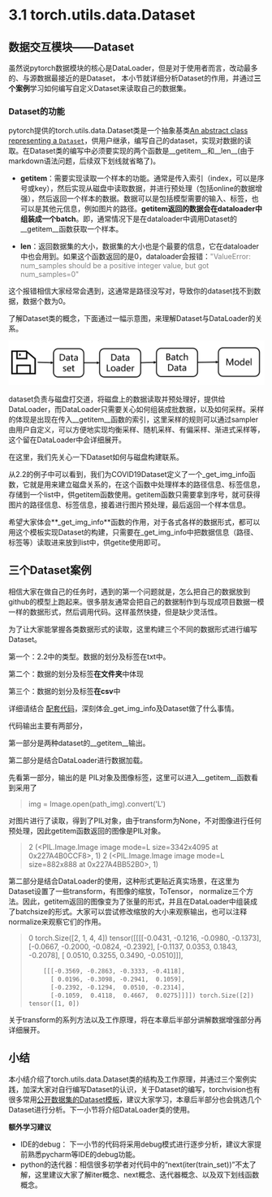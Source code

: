 # 3.1 torch.utils.data.Dataset



## 数据交互模块——Dataset

虽然说pytorch数据模块的核心是DataLoader，但是对于使用者而言，改动最多的、与源数据最接近的是Dataset， 本小节就详细分析Dataset的作用，并通过**三个案例**学习如何编写自定义Dataset来读取自己的数据集。

### Dataset的功能

pytorch提供的torch.utils.data.Dataset类是一个抽象基类[An abstract class representing a `Dataset`](https://pytorch.org/docs/stable/data.html?highlight=dataset#torch.utils.data.Dataset)，供用户继承，编写自己的dataset，实现对数据的读取。在Dataset类的编写中必须要实现的两个函数是\_\_getitem\_\_和\_\_len\_\_(由于markdown语法问题，后续双下划线就省略了)。

* __getitem__：需要实现读取一个样本的功能。通常是传入索引（index，可以是序号或key），然后实现从磁盘中读取数据，并进行预处理（包括online的数据增强），然后返回一个样本的数据。数据可以是包括模型需要的输入、标签，也可以是其他元信息，例如图片的路径。**getitem返回的数据会在dataloader中组装成一个batch**。即，通常情况下是在dataloader中调用Dataset的__getitem__函数获取一个样本。

* __len__：返回数据集的大小，数据集的大小也是个最要的信息，它在dataloader中也会用到。如果这个函数返回的是0，dataloader会报错：<font color=gray>"ValueError: num_samples should be a positive integer value, but got num_samples=0"</font>

这个报错相信大家经常会遇到，这通常是路径没写对，导致你的dataset找不到数据，数据个数为0。

了解Dataset类的概念，下面通过一幅示意图，来理解Dataset与DataLoader的关系。

![1](imgs\dataset-flow.png)

dataset负责与磁盘打交道，将磁盘上的数据读取并预处理好，提供给DataLoader，而DataLoader只需要关心如何组装成批数据，以及如何采样。采样的体现是出现在传入__getitem__函数的索引，这里采样的规则可以通过sampler由用户自定义，可以方便地实现均衡采样、随机采样、有偏采样、渐进式采样等，这个留在DataLoader中会详细展开。

在这里，我们先关心一下Dataset如何与磁盘构建联系。

从2.2的例子中可以看到，我们为COVID19Dataset定义了一个_get_img_info函数，它就是用来建立磁盘关系的，在这个函数中处理样本的路径信息、标签信息，存储到一个list中，供getitem函数使用。getitem函数只需要拿到序号，就可获得图片的路径信息、标签信息，接着进行图片预处理，最后返回一个样本信息。

希望大家体会**_get_img_info**函数的作用，对于各式各样的数据形式，都可以用这个模板实现Dataset的构建，只需要在_get_img_info中把数据信息（路径、标签等）读取进来放到list中，供getite使用即可。

## 三个Dataset案例

相信大家在做自己的任务时，遇到的第一个问题就是，怎么把自己的数据放到github的模型上跑起来。很多朋友通常会把自己的数据制作到与现成项目数据一模一样的数据形式，然后调用代码。这样虽然快捷，但是缺少灵活性。

为了让大家能掌握各类数据形式的读取，这里构建三个不同的数据形式进行编写Dataset。

第一个：2.2中的类型。数据的划分及标签在txt中。

第二个：数据的划分及标签**在文件夹**中体现

第三个：数据的划分及标签**在csv**中

详细请结合 [配套代码](https://github.com/TingsongYu/PyTorch-Tutorial-2nd/blob/main/code/chapter-3/01_dataset.py)，深刻体会_get_img_info及Dataset做了什么事情。

代码输出主要有两部分，

第一部分是两种dataset的__getitem__输出。

第二部分是结合DataLoader进行数据加载。

先看第一部分，输出的是 PIL对象及图像标签，这里可以进入__getitem__函数看到采用了 

>  img = Image.open(path_img).convert('L')

对图片进行了读取，得到了PIL对象，由于transform为None，不对图像进行任何预处理，因此getitem函数返回的图像是PIL对象。

>2 (<PIL.Image.Image image mode=L size=3342x4095 at 0x227A4B0CCF8>, 1)
>2 (<PIL.Image.Image image mode=L size=882x888 at 0x227A4BB52B0>, 1)

第二部分是结合DataLoader的使用，这种形式更贴近真实场景，在这里为Dataset设置了一些transform，有图像的缩放，ToTensor， normalize三个方法。因此，getitem返回的图像变为了张量的形式，并且在DataLoader中组装成了batchsize的形式。大家可以尝试修改缩放的大小来观察输出，也可以注释normalize来观察它们的作用。

> 0 torch.Size([2, 1, 4, 4]) tensor([[[[-0.0431, -0.1216, -0.0980, -0.1373],
>           [-0.0667, -0.2000, -0.0824, -0.2392],
>           [-0.1137,  0.0353,  0.1843, -0.2078],
>           [ 0.0510,  0.3255,  0.3490, -0.0510]]],
>
>
>         [[[-0.3569, -0.2863, -0.3333, -0.4118],
>           [ 0.0196, -0.3098, -0.2941,  0.1059],
>           [-0.2392, -0.1294,  0.0510, -0.2314],
>           [-0.1059,  0.4118,  0.4667,  0.0275]]]]) torch.Size([2]) tensor([1, 0])



关于transform的系列方法以及工作原理，将在本章后半部分讲解数据增强部分再详细展开。

## 小结

本小结介绍了torch.utils.data.Dataset类的结构及工作原理，并通过三个案例实践，加深大家对自行编写Dataset的认识，关于Dataset的编写，torchvision也有很多常用[公开数据集的Dataset模板](https://github.com/pytorch/vision/tree/main/torchvision/datasets)，建议大家学习，本章后半部分也会挑选几个Dataset进行分析。下一小节将介绍DataLoader类的使用。

**额外学习建议**

* IDE的debug： 下一小节的代码将采用debug模式进行逐步分析，建议大家提前熟悉pycharm等IDE的debug功能。
* python的迭代器：相信很多初学者对代码中的“next(iter(train_set))”不太了解，这里建议大家了解iter概念、next概念、迭代器概念、以及双下划线函数概念。